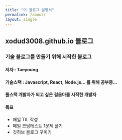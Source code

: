 ```yaml
---
title: "이 블로그 설명서"
permalink: /about/
layout: single
---
```


## xodud3008.github.io 블로그

### 기술 블로그를 만들기 위해 시작한 블로그

#### 저자 : Taeyoung

#### 기술스택 : Javascript, React, Node.js... 를 위해 공부중...
#### 풀스택 개발자가 되고 싶은 걸음마를 시작한 개발자

#### 목표
 * 매일 TIL 작성
 * 매일 코딩테스트 1문제 풀기
 * 깃허브 블로그 꾸미기